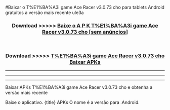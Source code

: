 #Baixar o T%E1%BA%A3i game Ace Racer v3.0.73 cho   para tablets Android gratuitos a versão mais recente ule3a


<div align="center">
<h3>Download >>>>> <a href="https://pt-web.web.app/?pt= T%E1%BA%A3i game Ace Racer v3.0.73 cho ">Baixe o A P K T%E1%BA%A3i game Ace Racer v3.0.73 cho  [sem anúncios]</a></h3><br>

<h3>Download >>>>> <a href="https://pt-web.web.app/?pt= T%E1%BA%A3i game Ace Racer v3.0.73 cho ">T%E1%BA%A3i game Ace Racer v3.0.73 cho  Baixar APKs</a></h3>
</div>

----------------------------------------------------------

----------------------------------------------------------

----------------------------------------------------------

Baixar APKs T%E1%BA%A3i game Ace Racer v3.0.73 cho  e obtenha a versão mais recente

Baixe o aplicativo. {title} APKs O nome é a versão para .Android.



